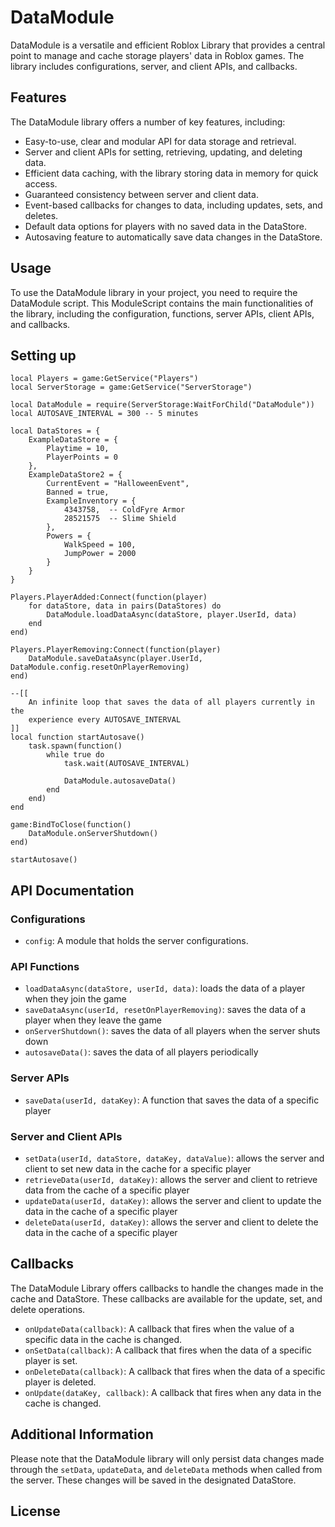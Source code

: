 # DataModule
DataModule is a versatile and efficient Roblox Library that provides a central point to manage and cache storage players' data in Roblox games. The library includes configurations, server, and client APIs, and callbacks. 

## Features
The DataModule library offers a number of key features, including:

* Easy-to-use, clear and modular API for data storage and retrieval.
* Server and client APIs for setting, retrieving, updating, and deleting data.
* Efficient data caching, with the library storing data in memory for quick access.
* Guaranteed consistency between server and client data.
* Event-based callbacks for changes to data, including updates, sets, and deletes.
* Default data options for players with no saved data in the DataStore.
* Autosaving feature to automatically save data changes in the DataStore.

## Usage
To use the DataModule library in your project, you need to require the DataModule script. This ModuleScript contains the main functionalities of the library, including the configuration, functions, server APIs, client APIs, and callbacks.

## Setting up
~~~
local Players = game:GetService("Players")
local ServerStorage = game:GetService("ServerStorage")

local DataModule = require(ServerStorage:WaitForChild("DataModule"))
local AUTOSAVE_INTERVAL = 300 -- 5 minutes

local DataStores = {
	ExampleDataStore = {
		Playtime = 10,
		PlayerPoints = 0
	},
	ExampleDataStore2 = {
		CurrentEvent = "HalloweenEvent",
		Banned = true,
		ExampleInventory = {
			4343758,  -- ColdFyre Armor
			28521575  -- Slime Shield
		},
		Powers = {
			WalkSpeed = 100,
			JumpPower = 2000
		}
	}
}

Players.PlayerAdded:Connect(function(player)
	for dataStore, data in pairs(DataStores) do
		DataModule.loadDataAsync(dataStore, player.UserId, data)
	end
end)

Players.PlayerRemoving:Connect(function(player)
	DataModule.saveDataAsync(player.UserId, DataModule.config.resetOnPlayerRemoving)
end)

--[[
	An infinite loop that saves the data of all players currently in the
	experience every AUTOSAVE_INTERVAL
]]
local function startAutosave()
	task.spawn(function()
		while true do
			task.wait(AUTOSAVE_INTERVAL)

			DataModule.autosaveData()
		end
	end)
end

game:BindToClose(function()
	DataModule.onServerShutdown()
end)

startAutosave()
~~~
## API Documentation

### Configurations
* `config`: A module that holds the server configurations.

### API Functions
* `loadDataAsync(dataStore, userId, data)`: loads the data of a player when they join the game
* `saveDataAsync(userId, resetOnPlayerRemoving)`: saves the data of a player when they leave the game
* `onServerShutdown()`: saves the data of all players when the server shuts down
* `autosaveData()`: saves the data of all players periodically

### Server APIs
* `saveData(userId, dataKey)`: A function that saves the data of a specific player

### Server and Client APIs
* `setData(userId, dataStore, dataKey, dataValue)`: allows the server and client to set new data in the cache for a specific player
* `retrieveData(userId, dataKey)`: allows the server and client to retrieve data from the cache of a specific player
* `updateData(userId, dataKey)`: allows the server and client to update the data in the cache of a specific player
* `deleteData(userId, dataKey)`: allows the server and client to delete the data in the cache of a specific player

## Callbacks
The DataModule Library offers callbacks to handle the changes made in the cache and DataStore. These callbacks are available for the update, set, and delete operations.

* `onUpdateData(callback)`: A callback that fires when the value of a specific data in the cache is changed.
* `onSetData(callback)`: A callback that fires when the data of a specific player is set.
* `onDeleteData(callback)`: A callback that fires when the data of a specific player is deleted.
* `onUpdate(dataKey, callback)`: A callback that fires when any data in the cache is changed.

## Additional Information
Please note that the DataModule library will only persist data changes made through the `setData`, `updateData`, and `deleteData` methods when called from the server. These changes will be saved in the designated DataStore.

## License
